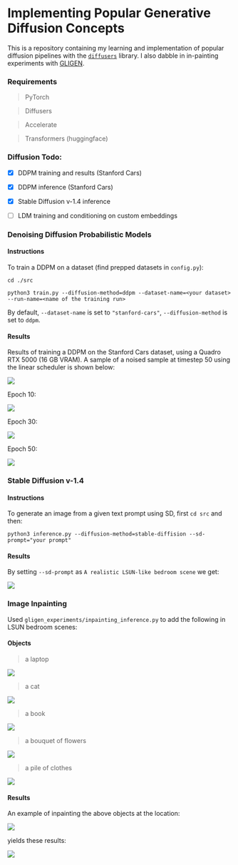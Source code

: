 # Implementing Popular Generative Diffusion Concepts
This is a repository containing my learning and implementation of popular diffusion pipelines with the 
<a href="https://huggingface.co/docs/diffusers/index">``diffusers``</a> library.
I also dabble in in-painting experiments with <a href="https://arxiv.org/pdf/2301.07093.pdf">GLIGEN</a>.

### Requirements
> PyTorch

> Diffusers

> Accelerate

> Transformers (huggingface)


### Diffusion Todo:
- [x] DDPM training and results (Stanford Cars)

- [x] DDPM inference (Stanford Cars) 

- [x] Stable Diffusion v-1.4 inference

- [ ] LDM training and conditioning on custom embeddings


### Denoising Diffusion Probabilistic Models
#### Instructions
To train a DDPM on a dataset (find prepped datasets in ``config.py``):

``
cd ./src
``

``
python3 train.py --diffusion-method=ddpm --dataset-name=<your dataset> --run-name=<name of the training run>
``

By default, ``--dataset-name`` is set to ``"stanford-cars"``, ``--diffusion-method`` is set to ``ddpm``.

#### Results
Results of training a DDPM on the Stanford Cars dataset, using a Quadro RTX 5000 (16 GB VRAM). A sample of a noised sample at timestep 50 
using the linear scheduler is shown below:

<img src="results/ddpm-stanford-cars/forward_process_noise_example.png">

Epoch 10:

<img src="results/ddpm-stanford-cars/evaluation_samples/eval_epoch_10.png">

Epoch 30:

<img src="results/ddpm-stanford-cars/evaluation_samples/eval_epoch_30.png">

Epoch 50:

<img src="results/ddpm-stanford-cars/evaluation_samples/eval_epoch_50.png">

### Stable Diffusion v-1.4
#### Instructions
To generate an image from a given text prompt using SD, first ``cd src`` and then:

``
python3 inference.py --diffusion-method=stable-diffision --sd-prompt="your prompt"
``

#### Results
By setting ``--sd-prompt`` as ``A realistic LSUN-like bedroom scene`` we get:

<img src="inference/lsun-bedroom-scenes/lsun-bedroom-scenes_1_4.png">

### Image Inpainting
Used ``gligen_experiments/inpainting_inference.py`` to add the following in LSUN bedroom scenes:

#### Objects
> a laptop
<img src="inference/inpainting-content/inpainting-content_laptop.png">

> a cat
<img src="inference/inpainting-content/inpainting-content_cat.png">

> a book
<img src="inference/inpainting-content/inpainting-content_book.png">

> a bouquet of flowers
<img src="inference/inpainting-content/inpainting-content_bouquet.png">

> a pile of clothes
<img src="inference/inpainting-content/inpainting-content_clothes.png">

#### Results
An example of inpainting the above objects at the location:

<img src="annotations/masks/lsun-bedroom-scenes_1_2.png">

yields these results:

<img src="gligen_inpainting/bedroom_2_results.png">
